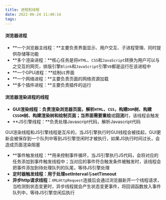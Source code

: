 ```yaml
---
title: 进程和线程
date: 2022-06-24 11:40:14
tags:
---
```


#### 浏览器进程

- **一个浏览器主线程：**主要负责界面显示、用户交互、子进程管理、同时提供存储等功能
- **多个渲染进程：**核心任务是将`HTML`、`CSS`和`JavaScript`转换为用户可以与之交互的网页，排版引擎`Blink`和`JavaScript`引擎`V8`都是运行在该进程中
- **一个GPU进程：**绘制`UI`界面
- **一个网络进程：**主要负责页面的网络资源加载
- **多个插件进程：**主要负责插件的运行

#### 浏览器渲染进程的线程

- **GUI渲染线程：**负责渲染浏览器页面，解析`HTML`、`CSS`，构建`DOM`树、构建`CSSOM`树、构建渲染树和绘制页面；当界面需要**重绘**或**回流**时，该线程会触发
- **JS引擎线程：**负责处理Javascript代码，解析Javascript代码

GUI渲染线程和JS引擎线程是互斥的，当JS引擎执行时GUI线程会被挂起，GUI更新会被保存到一个队列中等到JS引擎空闲时才被执行，如果JS执行时间过长，会造成页面渲染阻塞

- **事件触发线程：**用来控制事件循环，当JS引擎执行JS代码，会将对应的任务添加到事件触发线程中；当对应的事件符合触发条件被触发时，该线程会把事件添加到待处理队列的队尾，等待JS引擎处理
- **定时器触发线程：**用于处理**setInterval**与**setTimeout**
- **异步http请求线程：**`XMLHttpRequest`连接后会通过浏览器新开一个线程请求，当检测到状态变更时，异步线程就会产生状态变更事件，将回调函数放入事件队列中，等待JS引擎空闲后执行